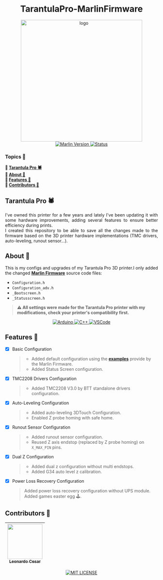 <h1 align="center">TarantulaPro-MarlinFirmware</h1>
<p align="center">
    <img src="logo.avif" alt="logo" width="400"><br>
    <a href="https://github.com/MarlinFirmware/Marlin/releases/tag/2.1.1" target="_blank">
        <img src="https://img.shields.io/badge/marlin-2.1.1-blue?style=for-the-badge" alt="Marlin Version">
    </a>
    <a href="#">
      <img src="https://img.shields.io/badge/status-finished-brightgreen?style=for-the-badge" alt="Status">
    </a>
</p>

### Topics :large_blue_diamond:

**:small_blue_diamond: [Tarantula Pro :spider:](#tarantula-pro-spider)**  
**:small_blue_diamond: [About :book:](#about-book)**  
**:small_blue_diamond: [Features :wrench:](#features-wrench)**  
**:small_blue_diamond: [Contributors :handshake:](#contributors-handshake)**

## Tarantula Pro :spider:

<p align="justify">
  I've owned this printer for a few years and lately I've been updating it with some hardware improvements, adding several features to ensure better efficiency during prints.<br>
  I created this repository to be able to save all the changes made to the firmware based on the 3D printer hardware implementations (TMC drivers, auto-leveling, runout sensor...).
</p>

## About :book:

<p align="justify">
    This is my configs and upgrades of my Tarantula Pro 3D printer.I only added the changed <strong><a href="https://github.com/MarlinFirmware/Marlin" target="_blank">Marlin Firmware</a></strong> source code files:
</p>

- `Configuration.h`
- `Configuration_adv.h`
- `_Bootscreen.h`
- `_Statusscreen.h`

> **:warning: All settings were made for the Tarantula Pro printer with my modifications, check your printer's compatibility first.**

<p align="center">
    <a href="https://www.arduino.cc/" target="_blank">
        <img src="https://img.shields.io/badge/-Arduino-00979D?style=for-the-badge&logo=Arduino&logoColor=white" alt="Arduino">
    </a>
    <a href="https://www.w3schools.com/cpp/" target="_blank">
        <img src="https://img.shields.io/badge/c++-%2300599C.svg?style=for-the-badge&logo=c%2B%2B&logoColor=white" alt="C++">
    </a>
    <a href="https://code.visualstudio.com" target="_blank">
        <img src="https://img.shields.io/badge/Visual_Studio_Code-0078D4?style=for-the-badge&logo=visual%20studio%20code&logoColor=white" alt="VSCode">
    </a>
</p>

## Features :wrench:

- [x] Basic Configuration
  > - Added default configuration using the **[examples](https://github.com/MarlinFirmware/Configurations)** provide by the Marlin Firmware.
  > - Added Status Screen configuration.
- [x] TMC2208 Drivers Configuration
  > - Added TMC2208 V3.0 by BTT standalone drivers configuration.
- [x] Auto-Leveling Configuration
  > - Added auto-leveling 3DTouch Configuration.
  > - Enabled Z probe homing with safe home.
- [x] Runout Sensor Configuration
  > - Added runout sensor configuration.
  > - Reused Z axis endstop (replaced by Z probe homing) on `X_MAX_PIN` pins.
- [x] Dual Z Configuration
  > - Added dual z configuration without multi endstops.
  > - Added G34 auto level z calibration.
- [x] Power Loss Recovery Configuration
  > Added power loss recovery configuration without UPS module.
  > Added games easter egg :joystick:.

## Contributors :handshake:

| [<img src="https://avatars.githubusercontent.com/u/60631170" width=115><br><sub>Leonardo Cesar</sub>](https://github.com/LeoLCM) |
| :---:

<p align="center">
    <a href="./LICENSE" target="_blank">
        <img src="https://img.shields.io/github/license/leolcm/tarantulapro-marlinfirmware?style=for-the-badge" alt="MIT LICENSE">
    </a>
</p>
